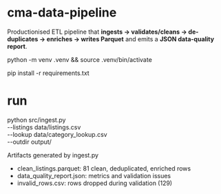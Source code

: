 # cma-data-pipeline

Productionised ETL pipeline that **ingests -> validates/cleans -> de-duplicates -> enriches -> writes Parquet** and emits a **JSON data-quality report**.  

python -m venv .venv && source .venv/bin/activate

pip install -r requirements.txt

# run
python src/ingest.py \
  --listings data/listings.csv \
  --lookup  data/category_lookup.csv \
  --outdir  output/

Artifacts generated by ingest.py
- clean_listings.parquet: 81 clean, deduplicated, enriched rows
- data_quality_report.json: metrics and validation issues
- invalid_rows.csv: rows dropped during validation (129)
